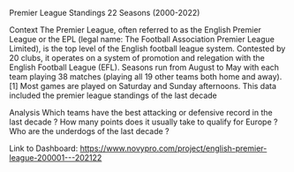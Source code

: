 Premier League Standings 22 Seasons (2000-2022)

Context
The Premier League, often referred to as the English Premier League or the EPL (legal name: The Football Association Premier League Limited), is the top level of the English football league system. Contested by 20 clubs, it operates on a system of promotion and relegation with the English Football League (EFL). Seasons run from August to May with each team playing 38 matches (playing all 19 other teams both home and away).[1] Most games are played on Saturday and Sunday afternoons. This data included the premier league standings of the last decade

Analysis
Which teams have the best attacking or defensive record in the last decade ?
How many points does it usually take to qualify for Europe ?
Who are the underdogs of the last decade ?

Link to Dashboard: https://www.novypro.com/project/english-premier-league-200001---202122

